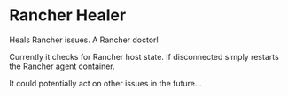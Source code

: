 # Rancher Healer

Heals Rancher issues.  A Rancher doctor!

Currently it checks for Rancher host state.  If disconnected simply restarts the Rancher agent container.

It could potentially act on other issues in the future...
